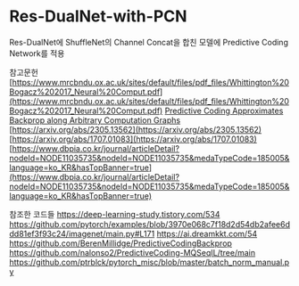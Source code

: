 # Res-DualNet-with-PCN

Res-DualNet에 ShuffleNet의 Channel Concat을 합친 모델에 Predictive Coding Network를 적용

참고문헌
[https://www.mrcbndu.ox.ac.uk/sites/default/files/pdf_files/Whittington%20Bogacz%202017_Neural%20Comput.pdf](https://www.mrcbndu.ox.ac.uk/sites/default/files/pdf_files/Whittington%20Bogacz%202017_Neural%20Comput.pdf)
[Predictive Coding Approximates Backprop along Arbitrary Computation Graphs](https://arxiv.org/abs/2006.04182)
[https://arxiv.org/abs/2305.13562](https://arxiv.org/abs/2305.13562)
[https://arxiv.org/abs/1707.01083](https://arxiv.org/abs/1707.01083)
[https://www.dbpia.co.kr/journal/articleDetail?nodeId=NODE11035735&nodeId=NODE11035735&medaTypeCode=185005&language=ko_KR&hasTopBanner=true](https://www.dbpia.co.kr/journal/articleDetail?nodeId=NODE11035735&nodeId=NODE11035735&medaTypeCode=185005&language=ko_KR&hasTopBanner=true)

참조한 코드들
https://deep-learning-study.tistory.com/534
https://github.com/pytorch/examples/blob/3970e068c7f18d2d54db2afee6ddd81ef3f93c24/imagenet/main.py#L171
https://ai.dreamkkt.com/54
https://github.com/BerenMillidge/PredictiveCodingBackprop
https://github.com/nalonso2/PredictiveCoding-MQSeqIL/tree/main
https://github.com/ptrblck/pytorch_misc/blob/master/batch_norm_manual.py
